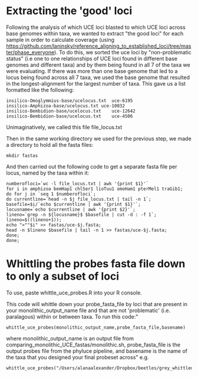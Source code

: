 # Extracting the 'good' loci
Following the analysis of which UCE loci blasted to which UCE loci across base genomes within taxa, we wanted to extract "the good loci" for each sample in order to calculate coverage (using https://github.com/laninsky/reference_aligning_to_established_loci/tree/master/phase_everyone). To do this, we sorted the uce loci by "non-problematic status" (i.e one to one relationships of UCE loci found in different base genomes and different taxa) and by them being found in all 7 of the taxa we were evaluating. If there was more than one base genome that led to a locus being found across all 7 taxa, we used the base genome that resulted in the longest-alignment for the largest number of taxa. This gave us a list formatted like the following:
```
insilico-Omoglymmius-base/ucelocus.txt	uce-6195
insilico-Amphizoa-base/ucelocus.txt	uce-10032
insilico-Bembidion-base/ucelocus.txt	uce-12642
insilico-Bembidion-base/ucelocus.txt	uce-4506
```
Unimaginatively, we called this file file_locus.txt

Then in the same working directory we used for the previous step, we made a directory to hold all the fasta files:
```
mkdir fastas
```
And then carried out the following code to get a separate fasta file per locus, named by the taxa within it:
```
numberofloci=`wc -l file_locus.txt | awk '{print $1}'`
for i in amphizoa bemHap1 chlSer1 lioTuu1 omoHam1 pterMel1 traGib1;
do for j in `seq 1 $numberofloci`;
do currentline=`head -n $j file_locus.txt | tail -n 1`;
basefile=$i/`echo $currentline | awk '{print $1}'`;
locusname=`echo $currentline | awk '{print $2}'`;
lineno=`grep -n ${locusname}$ $basefile | cut -d : -f 1`;
lineno=$((lineno+1));
echo ">""$i" >> fastas/uce-$j.fasta;
head -n $lineno $basefile | tail -n 1 >> fastas/uce-$j.fasta;
done;
done;
```

# Whittling the probes fasta file down to only a subset of loci
To use, paste whittle_uce_probes.R into your R console.

This code will whittle down your probe_fasta_file by loci that are present in your monolithic_output_name file and that are not 'problematic' (i.e. paralagous) within or between taxa. To run this code:"
```
whittle_uce_probes(monolithic_output_name,probe_fasta_file,basename)
```
where monolithic_output_name is an output file from comparing_monolithic_UCE_fastas/monolithic.sh, probe_fasta_file is the output probes file from the phyluce pipeline, and basename is the name of the taxa that you designed your final probeset across"
e.g.
```
whittle_uce_probes("/Users/alanaalexander/Dropbox/beetles/grey_whittled_probes/output_matrix_99.txt","/Users/alanaalexander/Dropbox/beetles/grey_whittled_probes/Adephaga_11Kv1.fasta","Pterostichus.1")
```
